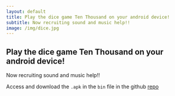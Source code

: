 ```yaml
---
layout: default
title: Play the dice game Ten Thousand on your android device!
subtitle: Now recruiting sound and music help!!
image: /img/dice.jpg
---
```


## Play the dice game Ten Thousand on your android device!
Now recruiting sound and music help!!

Access and download the `.apk` in the `bin` file in the github [repo](https://github.com/llpk79/ten-thousand-app)